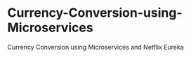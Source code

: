 # Currency-Conversion-using-Microservices
Currency Conversion using Microservices and Netflix Eureka

